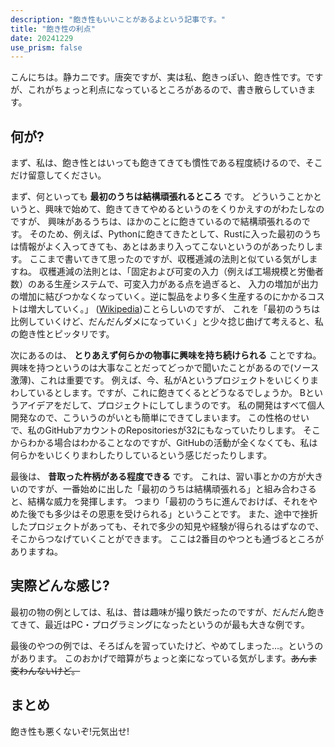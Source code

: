 ```yaml
---
description: "飽き性もいいことがあるよという記事です。"
title: "飽き性の利点"
date: 20241229
use_prism: false
---
```

こんにちは。静カニです。唐突ですが、実は私、飽きっぽい、飽き性です。ですが、これがちょっと利点になっているところがあるので、書き散らしていきます。
## 何が?
まず、私は、飽き性とはいっても飽きてきても慣性である程度続けるので、そこだけ留意してください。

まず、何といっても **最初のうちは結構頑張れるところ** です。
どういうことかというと、興味で始めて、飽きてきてやめるというのをくりかえすのがわたしなのですが、
興味があるうちは、ほかのことに飽きているので結構頑張れるのです。
そのため、例えば、Pythonに飽きてきたとして、Rustに入った最初のうちは情報がよく入ってきても、あとはあまり入ってこないというのがあったりします。
ここまで書いてきて思ったのですが、収穫逓減の法則と似ている気がしますね。
収穫逓減の法則とは、「固定および可変の入力（例えば工場規模と労働者数）のある生産システムで、可変入力がある点を過ぎると、
入力の増加が出力の増加に結びつかなくなっていく。逆に製品をより多く生産するのにかかるコストは増大していく。」
([Wikipedia](https://ja.wikipedia.org/wiki/%E5%8F%8E%E7%A9%AB%E9%80%93%E6%B8%9B))ことらしいのですが、
これを「最初のうちは比例していくけど、だんだんダメになっていく」と少々捻じ曲げて考えると、私の飽き性とピッタリです。

次にあるのは、 **とりあえず何らかの物事に興味を持ち続けられる** ことですね。
興味を持つというのは大事なことだってどっかで聞いたことがあるので(ソース激薄)、これは重要です。
例えば、今、私がAというプロジェクトをいじくりまわしているとします。ですが、これに飽きてくるとどうなるでしょうか。
Bというアイデアをだして、プロジェクトにしてしまうのです。
私の開発はすべて個人開発なので、こういうのがいとも簡単にできてしまいます。
この性格のせいで、私のGitHubアカウントのRepositoriesが32にもなっていたりします。
そこからわかる場合はわかることなのですが、GitHubの活動が全くなくても、私は何らかをいじくりまわしたりしているという感じだったりします。

最後は、 **昔取った杵柄がある程度できる** です。
これは、習い事とかの方が大きいのですが、一番始めに出した「最初のうちは結構頑張れる」と組み合わさると、結構な威力を発揮します。
つまり「最初のうちに進んでおけば、それをやめた後でも多少はその恩恵を受けられる」ということです。
また、途中で挫折したプロジェクトがあっても、それで多少の知見や経験が得られるはずなので、そこからつなげていくことができます。
ここは2番目のやつとも通づるところがありますね。
## 実際どんな感じ?
最初の物の例としては、私は、昔は趣味が撮り鉄だったのですが、だんだん飽きてきて、最近はPC・プログラミングになったというのが最も大きな例です。

最後のやつの例では、そろばんを習っていたけど、やめてしまった…。というのがあります。
このおかげで暗算がちょっと楽になっている気がします。~~あんま変わんないけど。~~
## まとめ
飽き性も悪くないぞ!元気出せ!
